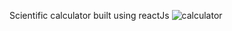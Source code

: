 Scientific calculator built using reactJs
![calculator](https://github.com/Zarfaa/react_calculator/assets/95335722/30afcd24-cc79-4c1e-8e10-b33c5db54c00)
